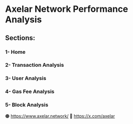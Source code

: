 # Axelar Network Performance Analysis

## Sections:
### 1- Home
### 2- Transaction Analysis
### 3- User Analysis
### 4- Gas Fee Analysis
### 5- Block Analysis

🟠 https://www.axelar.network/
🔵 https://x.com/axelar
